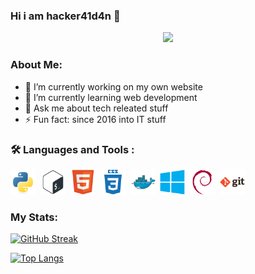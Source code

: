 ### Hi i am hacker41d4n 👋

<div id="header" align="center">
  <img src="https://media.giphy.com/media/M9gbBd9nbDrOTu1Mqx/giphy.gif" width="100"/>
</div>

### About Me:

- 🔭 I’m currently working on my own website
- 🌱 I’m currently learning web development
- 💬 Ask me about tech releated stuff
- ⚡ Fun fact: since 2016 into IT stuff

### :hammer_and_wrench: Languages and Tools :
<div>
  <img src="https://github.com/devicons/devicon/blob/master/icons/python/python-original.svg" title="Python" alt="Python" width="40" height="40"/>&nbsp;
  <img src="https://github.com/devicons/devicon/blob/master/icons/bash/bash-original.svg" title="Bash" alt="Bash" width="40" height="40"/>&nbsp;
  <img src="https://github.com/devicons/devicon/blob/master/icons/html5/html5-original.svg" title="HTML5" alt="HTML" width="40" height="40"/>&nbsp;
  <img src="https://github.com/devicons/devicon/blob/master/icons/css3/css3-plain-wordmark.svg"  title="CSS3" alt="CSS" width="40" height="40"/>&nbsp;
  <img src="https://github.com/devicons/devicon/blob/master/icons/docker/docker-original.svg" title="Docker" alt="Docker" width="40" height="40"/>&nbsp;
  <img src="https://github.com/devicons/devicon/blob/master/icons/windows8/windows8-original.svg" title"Windows" alt="Windows" width="40" height="40"/>&nbsp;
  <img src="https://github.com/devicons/devicon/blob/master/icons/debian/debian-original.svg" = title="Linux" alt="Linux" width="40" height="40"/>&nbsp;
  <img src="https://github.com/devicons/devicon/blob/master/icons/git/git-original-wordmark.svg" title="Git" alt="Git" width="40" height="40"/>&nbsp;
</div>

### My Stats:

[![GitHub Streak](https://github-readme-streak-stats.herokuapp.com?user=hacker41d4n&theme=hacker&date_format=j%20M%5B%20Y%5D&fire=DD2727)](https://git.io/streak-stats)

[![Top Langs](https://github-readme-stats.vercel.app/api/top-langs/?username=hacker41d4n&layout=compact&theme=vision-friendly-dark)](https://github.com/anuraghazra/github-readme-stats)


